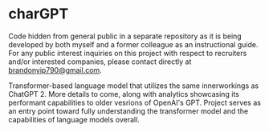 # charGPT

Code hidden from general public in a separate repository as it is being developed by both myself and a former colleague as an instructional guide. For any public interest inquiries on this project with respect to recruiters and/or interested companies, please contact directly at brandonyip790@gmail.com.

Transformer-based language model that utilizes the same innerworkings as ChatGPT 2. More details to come, along with analytics showcasing its performant capabilities to older vesrions of OpenAI's GPT. Project serves as an entry point toward fully understanding the transformer model and the capabilities of language models overall.
